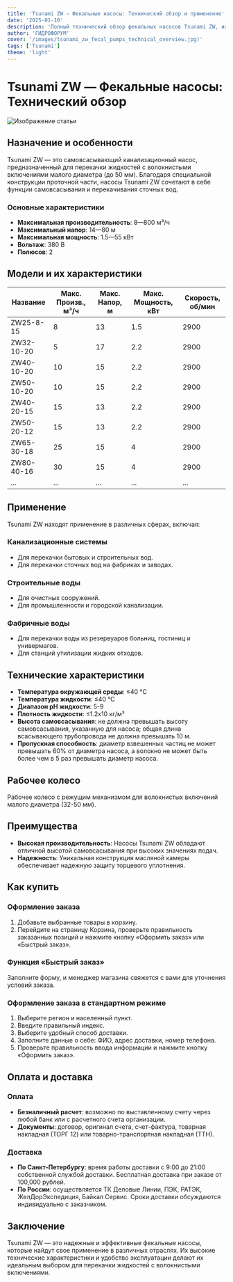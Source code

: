 ```yaml
---
title: 'Tsunami ZW — Фекальные насосы: Технический обзор и применение'
date: '2025-01-10'
description: 'Полный технический обзор фекальных насосов Tsunami ZW, их характеристик, моделей и областей применения.'
author: 'ГИДРОФОРУМ'
cover: '/images/tsunami_zw_fecal_pumps_technical_overview.jpg)'
tags: ['Tsunami']
theme: 'light'
---
```

# Tsunami ZW — Фекальные насосы: Технический обзор

![Изображение статьи](/images/tsunami_zw_fecal_pumps_technical_overview.jpg)

## Назначение и особенности

Tsunami ZW — это самовсасывающий канализационный насос, предназначенный для перекачки жидкостей с волокнистыми включениями малого диаметра (до 50 мм). Благодаря специальной конструкции проточной части, насосы Tsunami ZW сочетают в себе функции самовсасывания и перекачивания сточных вод.

### Основные характеристики

- **Максимальная производительность**: 8—800 м³/ч
- **Максимальный напор**: 14—80 м
- **Максимальная мощность**: 1.5—55 кВт
- **Вольтаж**: 380 В
- **Полюсов**: 2

## Модели и их характеристики

| Название | Макс. Произв., м³/ч | Макс. Напор, м | Макс. Мощность, кВт | Скорость, об/мин |
|----------|--------------------|---------------|---------------------|-----------------|
| ZW25-8-15  | 8                  | 13            | 1.5                 | 2900            |
| ZW32-10-20 | 5                  | 17            | 2.2                 | 2900            |
| ZW40-10-20 | 10                 | 15            | 2.2                 | 2900            |
| ZW50-10-20 | 10                 | 15            | 2.2                 | 2900            |
| ZW40-20-15 | 15                 | 13            | 2.2                 | 2900            |
| ZW50-20-12 | 15                 | 13            | 2.2                 | 2900            |
| ZW65-30-18 | 25                 | 15            | 4                   | 2900            |
| ZW80-40-16 | 30                 | 15            | 4                   | 2900            |
| ...       | ...                | ...           | ...                 | ...             |

## Применение

Tsunami ZW находят применение в различных сферах, включая:

### Канализационные системы
- Для перекачки бытовых и строительных вод.
- Для перекачки сточных вод на фабриках и заводах.

### Строительные воды
- Для очистных сооружений.
- Для промышленности и городской канализации.

### Фабричные воды
- Для перекачки воды из резервуаров больниц, гостиниц и универмагов.
- Для станций утилизации жидких отходов.

## Технические характеристики

- **Температура окружающей среды**: ≤40 °C
- **Температура жидкости**: ≤40 °C
- **Диапазон рН жидкости**: 5-9
- **Плотность жидкости**: ≤1.2х10 кг/м³
- **Высота самовсасывания**: не должна превышать высоту самовсасывания, указанную для насоса; общая длина всасывающего трубопровода не должна превышать 10 м.
- **Пропускная способность**: диаметр взвешенных частиц не может превышать 60% от диаметра насоса, а волокно не может быть более чем в 5 раз превышать диаметр насоса.

## Рабочее колесо

Рабочее колесо с режущим механизмом для волокнистых включений малого диаметра (32-50 мм).

## Преимущества

- **Высокая производительность**: Насосы Tsunami ZW обладают отличной высотой самовсасывания при высоких значениях подач.
- **Надежность**: Уникальная конструкция масляной камеры обеспечивает надежную защиту торцевого уплотнения.

## Как купить

### Оформление заказа

1. Добавьте выбранные товары в корзину.
2. Перейдите на страницу Корзина, проверьте правильность заказанных позиций и нажмите кнопку «Оформить заказ» или «Быстрый заказ».

### Функция «Быстрый заказ»

Заполните форму, и менеджер магазина свяжется с вами для уточнения условий заказа.

### Оформление заказа в стандартном режиме

1. Выберите регион и населенный пункт.
2. Введите правильный индекс.
3. Выберите удобный способ доставки.
4. Заполните данные о себе: ФИО, адрес доставки, номер телефона.
5. Проверьте правильность ввода информации и нажмите кнопку «Оформить заказ».

## Оплата и доставка

### Оплата

- **Безналичный расчет**: возможно по выставленному счету через любой банк или с расчетного счета организации.
- **Документы**: договор, оригинал счета, счет-фактура, товарная накладная (ТОРГ 12) или товарно-транспортная накладная (ТТН).

### Доставка

- **По Санкт-Петербургу**: время работы доставки с 9:00 до 21:00 собственной службой доставки. Бесплатная доставка при заказе от 100,000 рублей.
- **По России**: осуществляется ТК Деловые Линии, ПЭК, РАТЭК, ЖелДорЭкспедиция, Байкал Сервис. Сроки доставки обсуждаются индивидуально с заказчиком.

## Заключение

Tsunami ZW — это надежные и эффективные фекальные насосы, которые найдут свое применение в различных отраслях. Их высокие технические характеристики и удобство эксплуатации делают их идеальным выбором для перекачки жидкостей с волокнистыми включениями.